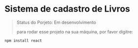 # Sistema de cadastro de Livros

> Status do Porjeto: Em desenvolvimento
>
> para rodar esse projeto na sua máquina, por favor digitre:
>
```
npm install react
```
